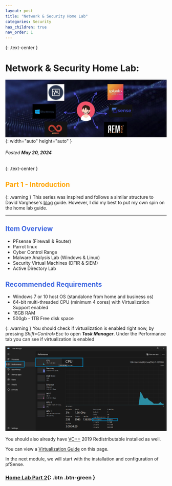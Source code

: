 ```yaml
---
layout: post
title: "Network & Security Home Lab"
categories: Security
has_children: true
nav_order: 1
---
```


{: .text-center }
# Network & Security Home Lab: 

![banner](/assets/banner.jpg){: width="auto" height="auto" }
###### Posted ***May 20, 2024***

{: .text-center }
## <span style="color: orange; font-weight: bold;">Part 1 - Introduction</span>


{: .warning }
This series was inspired and follows a similar structure to David Varghese's [blog] guide.
However, I did my best to put my own spin on the home lab guide. 


----

## <span style="color: royalblue; font-weight: bold;">Item Overview</span>

- PFsense (Firewall & Router)
- Parrot linux
- Cyber Control Range 
- Malware Analysis Lab (Windows & Linux)
- Security Virtual Machines (DFIR & SIEM)
- Active Directory Lab



##  <span style="color: royalblue; font-weight: bold;">Recommended Requirements</span> 
- Windows 7 or 10 host OS (standalone from home and business os)
- 64-bit multi-threaded CPU (minimum 4 cores) with Virtualization Support enabled
- 16GB RAM
- 500gb - 1TB Free disk space


{: .warning }
You should check if virtualization is enabled right now, by pressing *Shift>Control>Esc* to open ***Task Manager***. Under the Performance tab you can see if virtualization is enabled

![taskm](/assets/taskm.png)


You should also already have [VC++] 2019 Redistributable installed as well.

You can view a [Virtualization Guide] on this page.


In the next module, we will start with the installation and configuration of pfSense.


### [Home Lab Part 2]({{site.baseurl}}/security/2024-05-16-homelabpart2/){: .btn .btn-green }

[VirtualBox]: https://www.virtualbox.org/wiki/Downloads

[Virtualization Guide]: https://bce.berkeley.edu/enabling-virtualization-in-your-pc-bios.html

[VC++]: https://learn.microsoft.com/en-us/cpp/windows/latest-supported-vc-redist?view=msvc-170

[blog]: https://blog.davidvarghese.dev/posts/building-home-lab-part-1/

